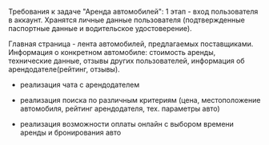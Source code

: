 Требования к задаче "Аренда автомобилей":
1 этап - вход пользователя в аккаунт.
Хранятся личные данные пользователя (подтвержденные паспортные данные и водительское удостоверение).

Главная страница - лента автомобилей, предлагаемых поставщиками.
Информация о конкретном автомобиле: стоимость аренды, технические данные, отзывы других пользователей, информация об арендодателе(рейтинг, отзывы).

+ реализация чата с арендодателем
+ реализация поиска по различным критериям (цена, местоположение автомобиля, рейтинг арендодателя, тех. параметры авто)


+ реализация возможности оплаты онлайн с выбором времени аренды и бронирования авто
